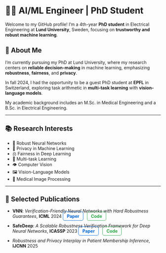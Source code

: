 # 👩‍💻 AI/ML Engineer | PhD Student

Welcome to my GitHub profile! 
I’m a 4th-year **PhD student** in Electrical Engineering at **Lund University**, Sweden, focusing on **trustworthy and robust machine learning**.

## 🔬 About Me

I’m currently pursuing my PhD at Lund University, where my research centers on **reliable decision-making** in machine learning, emphasizing **robustness**, **fairness**, and **privacy**. 

In fall 2024, I had the opportunity to be a guest PhD student at **EPFL** in Switzerland, exploring task arithmetic in **multi-task learning** with **vision-language models**.

My academic background includes an M.Sc. in Medical Engineering and a B.Sc. in Electrical Engineering.

---

## 📚 Research Interests

- 🧠 Robust Neural Networks  
- 🔐 Privacy in Machine Learning  
- ⚖️ Fairness in Deep Learning  
- 🔗 Multi-task Learning  
- 👁️ Computer Vision  
- 🖼️ Vision-Language Models  
- 🧬 Medical Image Processing
 
---

## 📝 Selected Publications

- **VNN**: *Verification-Friendly Neural Networks with Hard Robustness Guarantees*, **ICML** 2024 <a href="https://openreview.net/pdf?id=gUFufRkzjV" style="text-decoration:none; padding:5px 12px; border:1px solid #0366d6; border-radius:5px; color:#0366d6; font-weight:bold; margin-right:8px;" target="_blank" rel="noopener noreferrer">Paper</a>
  <a href="https://github.com/anahitabn94/VNN" style="text-decoration:none; padding:5px 12px; border:1px solid #28a745; border-radius:5px; color:#28a745; font-weight:bold;" target="_blank" rel="noopener noreferrer">Code</a>

- **SafeDeep**: *A Scalable Robustness Verification Framework for Deep Neural Networks*, **ICASSP** 2023 <a href="https://portal.research.lu.se/files/141851887/SafeDeep.pdf" style="text-decoration:none; padding:5px 12px; border:1px solid #0366d6; border-radius:5px; color:#0366d6; font-weight:bold; margin-right:8px;" target="_blank" rel="noopener noreferrer">Paper</a>
  <a href="https://github.com/anahitabn94/SafeDeep" style="text-decoration:none; padding:5px 12px; border:1px solid #28a745; border-radius:5px; color:#28a745; font-weight:bold;" target="_blank" rel="noopener noreferrer">Code</a>
- *Robustness and Privacy Interplay in Patient Membership Inference*, **IJCNN** 2025 

